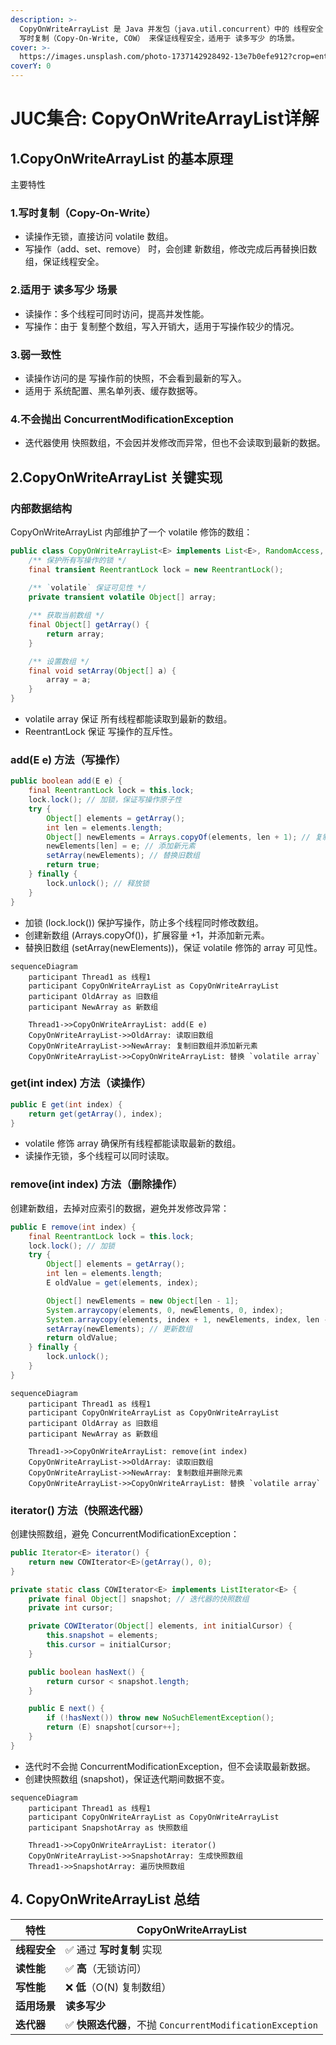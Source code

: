 ```yaml
---
description: >-
  CopyOnWriteArrayList 是 Java 并发包（java.util.concurrent）中的 线程安全 ArrayList 变体，主要通过
  写时复制（Copy-On-Write, COW） 来保证线程安全，适用于 读多写少 的场景。
cover: >-
  https://images.unsplash.com/photo-1737142928492-13e7b0efe912?crop=entropy&cs=srgb&fm=jpg&ixid=M3wxOTcwMjR8MHwxfHJhbmRvbXx8fHx8fHx8fDE3NDAwNzEyNjd8&ixlib=rb-4.0.3&q=85
coverY: 0
---
```


# JUC集合: CopyOnWriteArrayList详解

## 1.CopyOnWriteArrayList 的基本原理

主要特性

### 1.写时复制（Copy-On-Write）

* 读操作无锁，直接访问 volatile 数组。
* 写操作（add、set、remove） 时，会创建 新数组，修改完成后再替换旧数组，保证线程安全。

### 2.适用于 读多写少 场景

* 读操作：多个线程可同时访问，提高并发性能。
* 写操作：由于 复制整个数组，写入开销大，适用于写操作较少的情况。

### 3.弱一致性

* 读操作访问的是 写操作前的快照，不会看到最新的写入。
* 适用于 系统配置、黑名单列表、缓存数据等。

### 4.不会抛出 ConcurrentModificationException

* 迭代器使用 快照数组，不会因并发修改而异常，但也不会读取到最新的数据。

## 2.CopyOnWriteArrayList 关键实现

### 内部数据结构

CopyOnWriteArrayList 内部维护了一个 volatile 修饰的数组：

```java
public class CopyOnWriteArrayList<E> implements List<E>, RandomAccess, Cloneable, java.io.Serializable {
    /** 保护所有写操作的锁 */
    final transient ReentrantLock lock = new ReentrantLock();
    
    /** `volatile` 保证可见性 */
    private transient volatile Object[] array;

    /** 获取当前数组 */
    final Object[] getArray() {
        return array;
    }

    /** 设置数组 */
    final void setArray(Object[] a) {
        array = a;
    }
}
```

* volatile array 保证 所有线程都能读取到最新的数组。
* ReentrantLock 保证 写操作的互斥性。

### add(E e) 方法（写操作）

```java
public boolean add(E e) {
    final ReentrantLock lock = this.lock;
    lock.lock(); // 加锁，保证写操作原子性
    try {
        Object[] elements = getArray();
        int len = elements.length;
        Object[] newElements = Arrays.copyOf(elements, len + 1); // 复制数组
        newElements[len] = e; // 添加新元素
        setArray(newElements); // 替换旧数组
        return true;
    } finally {
        lock.unlock(); // 释放锁
    }
}
```

* 加锁 (lock.lock()) 保护写操作，防止多个线程同时修改数组。
* 创建新数组 (Arrays.copyOf())，扩展容量 +1，并添加新元素。
* 替换旧数组 (setArray(newElements))，保证 volatile 修饰的 array 可见性。

```mermaid
sequenceDiagram
    participant Thread1 as 线程1
    participant CopyOnWriteArrayList as CopyOnWriteArrayList
    participant OldArray as 旧数组
    participant NewArray as 新数组
    
    Thread1->>CopyOnWriteArrayList: add(E e)
    CopyOnWriteArrayList->>OldArray: 读取旧数组
    CopyOnWriteArrayList->>NewArray: 复制旧数组并添加新元素
    CopyOnWriteArrayList->>CopyOnWriteArrayList: 替换 `volatile array`
```

### get(int index) 方法（读操作）

```java
public E get(int index) {
    return get(getArray(), index);
}
```

* volatile 修饰 array 确保所有线程都能读取最新的数组。
* 读操作无锁，多个线程可以同时读取。

### remove(int index) 方法（删除操作）

创建新数组，去掉对应索引的数据，避免并发修改异常：

```java
public E remove(int index) {
    final ReentrantLock lock = this.lock;
    lock.lock(); // 加锁
    try {
        Object[] elements = getArray();
        int len = elements.length;
        E oldValue = get(elements, index);

        Object[] newElements = new Object[len - 1];
        System.arraycopy(elements, 0, newElements, 0, index);
        System.arraycopy(elements, index + 1, newElements, index, len - index - 1);
        setArray(newElements); // 更新数组
        return oldValue;
    } finally {
        lock.unlock();
    }
}
```

```mermaid
sequenceDiagram
    participant Thread1 as 线程1
    participant CopyOnWriteArrayList as CopyOnWriteArrayList
    participant OldArray as 旧数组
    participant NewArray as 新数组
    
    Thread1->>CopyOnWriteArrayList: remove(int index)
    CopyOnWriteArrayList->>OldArray: 读取旧数组
    CopyOnWriteArrayList->>NewArray: 复制数组并删除元素
    CopyOnWriteArrayList->>CopyOnWriteArrayList: 替换 `volatile array`
```

### iterator() 方法（快照迭代器）

创建快照数组，避免 ConcurrentModificationException：

```java
public Iterator<E> iterator() {
    return new COWIterator<E>(getArray(), 0);
}

private static class COWIterator<E> implements ListIterator<E> {
    private final Object[] snapshot; // 迭代器的快照数组
    private int cursor;

    private COWIterator(Object[] elements, int initialCursor) {
        this.snapshot = elements;
        this.cursor = initialCursor;
    }

    public boolean hasNext() {
        return cursor < snapshot.length;
    }

    public E next() {
        if (!hasNext()) throw new NoSuchElementException();
        return (E) snapshot[cursor++];
    }
}
```

* 迭代时不会抛 ConcurrentModificationException，但不会读取最新数据。
* 创建快照数组 (snapshot)，保证迭代期间数据不变。

```mermaid
sequenceDiagram
    participant Thread1 as 线程1
    participant CopyOnWriteArrayList as CopyOnWriteArrayList
    participant SnapshotArray as 快照数组
    
    Thread1->>CopyOnWriteArrayList: iterator()
    CopyOnWriteArrayList->>SnapshotArray: 生成快照数组
    Thread1->>SnapshotArray: 遍历快照数组
```

## 4. CopyOnWriteArrayList 总结

| 特性       | CopyOnWriteArrayList                             |
| -------- | ------------------------------------------------ |
| **线程安全** | ✅ 通过 **写时复制** 实现                                 |
| **读性能**  | ✅ **高**（无锁访问）                                    |
| **写性能**  | ❌ **低**（O(N) 复制数组）                               |
| **适用场景** | **读多写少**                                         |
| **迭代器**  | ✅ **快照迭代器**，不抛 `ConcurrentModificationException` |

